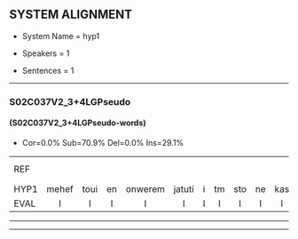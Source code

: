 
## SYSTEM ALIGNMENT

- System Name = hyp1

- Speakers = 1

- Sentences = 1

---

### S02C037V2_3+4LGPseudo

#### (S02C037V2_3+4LGPseudo-words)

- Cor=0.0%	Sub=70.9%	Del=0.0%	Ins=29.1%

|  |  |  |  |  |  |  |  |  |  |  |  |  |  |  |  |  |  |  |  |  |  |  |  |  |  |  |  |  |  |  |  |  |  |  |  |  |  |  |  |  |  |  |  |  |  |  |  |  |  |  |  |  |  |  |  |  |  |  |  |  |  |  |  |  |  |  |  |  |  |  |  |  |  |  |  |  |  |  |  |
|:--- |:---:|:---:|:---:|:---:|:---:|:---:|:---:|:---:|:---:|:---:|:---:|:---:|:---:|:---:|:---:|:---:|:---:|:---:|:---:|:---:|:---:|:---:|:---:|:---:|:---:|:---:|:---:|:---:|:---:|:---:|:---:|:---:|:---:|:---:|:---:|:---:|:---:|:---:|:---:|:---:|:---:|:---:|:---:|:---:|:---:|:---:|:---:|:---:|:---:|:---:|:---:|:---:|:---:|:---:|:---:|:---:|:---:|:---:|:---:|:---:|:---:|:---:|:---:|:---:|:---:|:---:|:---:|:---:|:---:|:---:|:---:|:---:|:---:|:---:|:---:|:---:|:---:|:---:|:---:|
| REF |  |  |  |  |  |  |  |  |  |  |  |  |  |  |  |  |  |  |  |  |  |  |  | ometuif | toejietsen | oonwijlen | jattesiet | * | nurudien | * | stoenydaas | * | deuveltek | juitonie | * | gevijdel | sidowaan | spekkeraai | wachteniek | verpierik | nappegreeuw | mantaroen | schielendaspen | crobeklunker | kabbestepen | verwarig | ooiebiekje | fandelig | jalekrewen | smoralij | * | zeekvlachine | kanaroe | toineetlijgen | meitsegrok | kantelogsten | ondermind | * | choporatie | zennebral | *(ijs) | * | * | ijraspangen | * | blottenduuf | * | * | girdofhaalder | tobbermoeit | *(poes) | * | poentalschouden | havedil | verbrakkertje | gerauwejaak | * | * | hapeneren |
| HYP1 | mehef | toui | en | onwerem | jatuti | i | tm | sto | ne | kas | dufwel | treg | tik | jatoni | ge | vijdal | sito | spek | uran | wartenik | far | pivik | nawarg | reio | maan | daar | woon | schilen | daspe | kro | kik | nkar | kapes | een | vorwaris | ooe | pike | fandalis | ya | e | ke | e | wen | smora | lan | cek | flahiin | kao | tetlegen | met | heegrok | kanter | oogsten | ontrmint | o | tiso | bog | at | son | pul | e | e | amnotende | du | ir | ton | f | heldg | o | mo | ugpuntal | srouten | avel | diel | varbrakrt | gjak | hapen | ug | en |
| EVAL | I | I | I | I | I | I | I | I | I | I | I | I | I | I | I | I | I | I | I | I | I | I | I | S | S | S | S | S | S | S | S | S | S | S | S | S | S | S | S | S | S | S | S | S | S | S | S | S | S | S | S | S | S | S | S | S | S | S | S | S | S | S | S | S | S | S | S | S | S | S | S | S | S | S | S | S | S | S | S |
---

---

